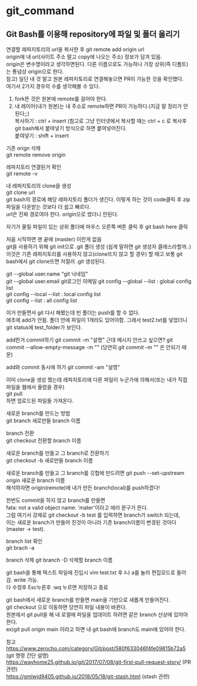 # git_command


## Git Bash를 이용해 repository에 파일 및 폴더 올리기



연결할 레파지토리의 url을 복사한 후
git remote add origin url  
origin에 내 url(사이트 주소 말고 copy에 나오는 주소) 정보가 담겨 있음.  
origin은 변수명이라고 생각하면된다. 다른 이름으로도 가능하나 가장 상위(즉 디폴트)는 통념상 origin으로 한다. </br>
참고) 일단 내 것 말고 원본 레파지토리로 연결해놓으면 PR이 가능한 것을 확인했다.  
  여기서 2가지 경우의 수를 생각해볼 수 있다.  
   1. fork뜬 것은 원본에 remote를 걸어야 한다.</br>
   2. 내 레이어(내가 원본)는 내 주소로 remote하면 PR이 가능하다.(지금 말 정리가 안된다;;) </br>
복사하기 : ctrl + insert (참고로 그냥 인터넷에서 복사할 때는 ctrl + c 로 복사후 git  bash해서 붙여넣기 방식으로 하면 붙여넣어진다. </br>
붙여넣기 : shift + insert  

기존 orign 삭제  
git remote remove origin

레파지토리 연결된거 확인  
git remote -v  

내 레파지토리의 clone을 생성  
git clone url  
git bash의 경로에 해당 레파지토리 폴더가 생긴다. 이렇게 하는 것이 code클릭 후 zip파일을 다운받는 것보다 더 쉽고 빠르다.  \
url은 진짜 경로여야 한다. origin으로 썼더니 안된다.  

자기가 올릴 파일이 있는 상위 폴더에 마우스 오른쪽 버튼 클릭 후 git bash here 클릭  

처음 시작하면 맨 끝에 (master) 이런게 없음  
git을 사용하기 위해 git init으로 .git 폴더 생성 (쉽게 말하면 git 생성자 클래스라할까..)  
이것은 기존 레파지토리를 사용하지 않고(clone뜨지 않고 할 경우) 할 때고 보통 git bash에서 git clone뜨면 저절러 .git 생성된다.</br>

git --global user.name "git 닉네임"  
git --global user.email git로그인 이메일 
git config --global --list : global config list  
git config --local --list : local config list  
git config --list : all config list  

이거 만들면서 git 다시 해봤는데 빈 폴더는 push를 할 수 없다.  
애초에 add가 안됨. 폴더 안에 파일이 1개라도 있어야함. 그래서 test2.txt를 넣었더니 git status에 test_folder가 보인다.  

add한거 commit하기 
git commit -m "설명"
근데 메시지 안쓰고 싶으면?
git commit --allow-empty-message -m "" (당연히 git commit -m "" 은 안되기 때문)

add와 commit 동시에 하기
git commit -am "설명"  

이미 clone을 생성 했는데 레파지토리에 다른 파일이 누군가에 의해서(또는 내가 직접 파일을 웹에서 올렸을 경우)  
git pull  
하면 업로드된 파일들 가져온다.  

새로운 branch를 만드는 방법  
git branch 새로만들 branch 이름  

branch 전환  
git checkout 전환할 branch 이름  

새로운 branch를 만들고 그 branch로 전환하기  
git checkout -b 새로만들 branch 이름  

새로운 branch를 만들고 그 branch를 깃헙에 만드려면
git push --set-upstream origin 새로운 branch 이름  
해석하자면 origin(remote)에 내가 만든 branch(local)를 push하겠다!  

한번도 commit을 하지 않고 branch를 만들면  
fata: not a valid object name: 'mater'이라고 에러 문구가 뜬다.  
그럼 여기서 강제로 git checkout -b test 를 입력하면 branch가 switch 되는데,  
이는 새로운 branch가 만들어 진것이 아니라 기존 branch이름이 변경된 것이다(master -> test).  

branch list 확인  
git brach -a  

branch 삭제
git branch -D 삭제할 branch 이름

git bash을 통해 텍스트 파일에 진입시
vim test.txt
후 i나 a를 눌러 편집모드로 들어감. write 가능.<br> 
다 수정후 Esc누른후 :wq 누르면 저장하고 종료 <br>

git bash에서 새로운 branch를 만들면 main을 기반으로 새롭게 만들어진다. </br>
git checkout <branch name>으로 이동하면 당연히 파일 내용이 바뀐다. </br>
원본에서 git pull을 해 내 로컬에 파일을 업데이트 하려면 같은 branch 선상에 있어야 한다.</br>
ex)git pull origin main 이라고 하면 내 git bash에 branch도 main에 있어야 한다. </br>



참고<br>
https://www.zerocho.com/category/Git/post/580f633046f4fe09815b72a5 (git 명령 간단 설명)  
https://wayhome25.github.io/git/2017/07/08/git-first-pull-request-story/ (PR 관련)  
https://gmlwjd9405.github.io/2018/05/18/git-stash.html (stash 관련)  


